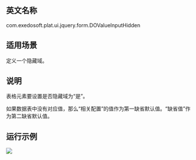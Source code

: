 ## 英文名称 ##

com.exedosoft.plat.ui.jquery.form.DOValueInputHidden

## 适用场景 ##

定义一个隐藏域。

## 说明 ##

表格元素要设置是否隐藏域为“是”。

如果数据表中没有对应值，那么“相关配置”的值作为第一缺省默认值。“缺省值”作为第二缺省默认值。


## 运行示例 ##


<img src='http://eeplat.googlecode.com/files/controller_ui.png' />